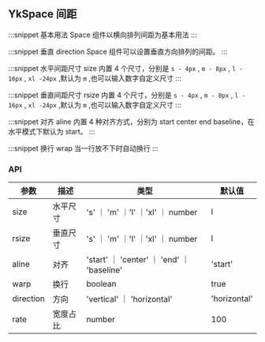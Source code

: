 ## YkSpace 间距

:::snippet
基本用法
Space 组件以横向排列间距为基本用法
<SpacePrimary/>
:::

:::snippet
垂直 direction
Space 组件可以设置垂直方向排列的间距。
<SpaceVertical/>
:::

:::snippet
水平间距尺寸 size
内置 4 个尺寸，分别是 `s - 4px` , `m - 8px` , `l - 16px` , `xl -24px` ,默认为 `m` ,也可以输入数字自定义尺寸
<SpaceHorizontalSize/>
:::

:::snippet
垂直间距尺寸 rsize
内置 4 个尺寸，分别是 `s - 4px` , `m - 8px` , `l - 16px` , `xl -24px` ,默认为 `m` ,也可以输入数字自定义尺寸
<SpaceVerticalSize/>
:::

:::snippet
对齐 aline
内置 4 种对齐方式，分别为 start center end baseline，在水平模式下默认为 start。
<SpaceAline/>
:::

:::snippet
换行 wrap
当一行放不下时自动换行
<SpaceWrap/>
:::


### API

| 参数      | 描述     | 类型                                       | 默认值       |
| --------- | -------- | ---------------------------------------- | ------------ |
| size      | 水平尺寸 | 's' ｜ 'm' ｜'l' ｜'xl' ｜ number          | l            |
| rsize     | 垂直尺寸 | 's' ｜ 'm' ｜'l' ｜'xl' ｜ number          | l            |
| aline     | 对齐     | 'start' ｜ 'center' ｜ 'end' ｜ 'baseline' | 'start'      |     | 600 |
| warp      | 换行     | boolean                                    | true         |
| direction | 方向     | 'vertical' ｜ 'horizontal'                 | 'horizontal' |
| rate      | 宽度占比 | number                                     | 100          |

